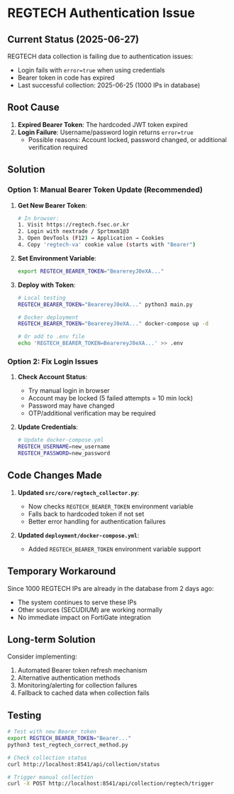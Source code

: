 # REGTECH Authentication Issue

## Current Status (2025-06-27)

REGTECH data collection is failing due to authentication issues:
- Login fails with `error=true` when using credentials
- Bearer token in code has expired
- Last successful collection: 2025-06-25 (1000 IPs in database)

## Root Cause

1. **Expired Bearer Token**: The hardcoded JWT token expired
2. **Login Failure**: Username/password login returns `error=true`
   - Possible reasons: Account locked, password changed, or additional verification required

## Solution

### Option 1: Manual Bearer Token Update (Recommended)

1. **Get New Bearer Token**:
   ```bash
   # In browser:
   1. Visit https://regtech.fsec.or.kr
   2. Login with nextrade / Sprtmxm1@3
   3. Open DevTools (F12) → Application → Cookies
   4. Copy 'regtech-va' cookie value (starts with "Bearer")
   ```

2. **Set Environment Variable**:
   ```bash
   export REGTECH_BEARER_TOKEN="BearereyJ0eXA..."
   ```

3. **Deploy with Token**:
   ```bash
   # Local testing
   REGTECH_BEARER_TOKEN="BearereyJ0eXA..." python3 main.py
   
   # Docker deployment
   REGTECH_BEARER_TOKEN="BearereyJ0eXA..." docker-compose up -d
   
   # Or add to .env file
   echo 'REGTECH_BEARER_TOKEN=BearereyJ0eXA...' >> .env
   ```

### Option 2: Fix Login Issues

1. **Check Account Status**:
   - Try manual login in browser
   - Account may be locked (5 failed attempts = 10 min lock)
   - Password may have changed
   - OTP/additional verification may be required

2. **Update Credentials**:
   ```bash
   # Update docker-compose.yml
   REGTECH_USERNAME=new_username
   REGTECH_PASSWORD=new_password
   ```

## Code Changes Made

1. **Updated `src/core/regtech_collector.py`**:
   - Now checks `REGTECH_BEARER_TOKEN` environment variable
   - Falls back to hardcoded token if not set
   - Better error handling for authentication failures

2. **Updated `deployment/docker-compose.yml`**:
   - Added `REGTECH_BEARER_TOKEN` environment variable support

## Temporary Workaround

Since 1000 REGTECH IPs are already in the database from 2 days ago:
- The system continues to serve these IPs
- Other sources (SECUDIUM) are working normally
- No immediate impact on FortiGate integration

## Long-term Solution

Consider implementing:
1. Automated Bearer token refresh mechanism
2. Alternative authentication methods
3. Monitoring/alerting for collection failures
4. Fallback to cached data when collection fails

## Testing

```bash
# Test with new Bearer token
export REGTECH_BEARER_TOKEN="Bearer..."
python3 test_regtech_correct_method.py

# Check collection status
curl http://localhost:8541/api/collection/status

# Trigger manual collection
curl -X POST http://localhost:8541/api/collection/regtech/trigger
```